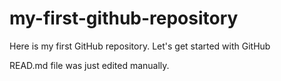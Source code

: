 # my-first-github-repository
Here is my first GitHub repository. Let's get started with GitHub

READ.md file was just edited manually.
